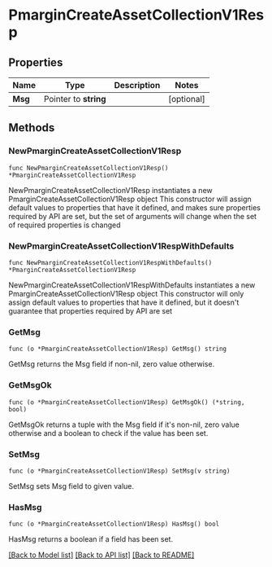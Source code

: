 # PmarginCreateAssetCollectionV1Resp

## Properties

Name | Type | Description | Notes
------------ | ------------- | ------------- | -------------
**Msg** | Pointer to **string** |  | [optional] 

## Methods

### NewPmarginCreateAssetCollectionV1Resp

`func NewPmarginCreateAssetCollectionV1Resp() *PmarginCreateAssetCollectionV1Resp`

NewPmarginCreateAssetCollectionV1Resp instantiates a new PmarginCreateAssetCollectionV1Resp object
This constructor will assign default values to properties that have it defined,
and makes sure properties required by API are set, but the set of arguments
will change when the set of required properties is changed

### NewPmarginCreateAssetCollectionV1RespWithDefaults

`func NewPmarginCreateAssetCollectionV1RespWithDefaults() *PmarginCreateAssetCollectionV1Resp`

NewPmarginCreateAssetCollectionV1RespWithDefaults instantiates a new PmarginCreateAssetCollectionV1Resp object
This constructor will only assign default values to properties that have it defined,
but it doesn't guarantee that properties required by API are set

### GetMsg

`func (o *PmarginCreateAssetCollectionV1Resp) GetMsg() string`

GetMsg returns the Msg field if non-nil, zero value otherwise.

### GetMsgOk

`func (o *PmarginCreateAssetCollectionV1Resp) GetMsgOk() (*string, bool)`

GetMsgOk returns a tuple with the Msg field if it's non-nil, zero value otherwise
and a boolean to check if the value has been set.

### SetMsg

`func (o *PmarginCreateAssetCollectionV1Resp) SetMsg(v string)`

SetMsg sets Msg field to given value.

### HasMsg

`func (o *PmarginCreateAssetCollectionV1Resp) HasMsg() bool`

HasMsg returns a boolean if a field has been set.


[[Back to Model list]](../README.md#documentation-for-models) [[Back to API list]](../README.md#documentation-for-api-endpoints) [[Back to README]](../README.md)


